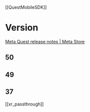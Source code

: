 [[QuestMobileSDK]]
# Version
[Meta Quest release notes | Meta Store](https://www.meta.com/help/quest/articles/whats-new/release-notes/?utm_source=developer.oculus.com&utm_medium=oculusredirect)

## 50

## 49

## 37
[[xr_passthrough]]
